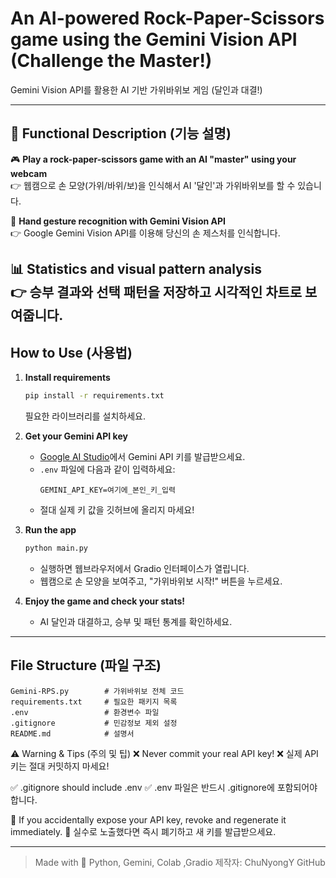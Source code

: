 # An AI-powered Rock-Paper-Scissors game using the Gemini Vision API (Challenge the Master!)
Gemini Vision API를 활용한 AI 기반 가위바위보 게임 (달인과 대결!)

---

## 📌 Functional Description (기능 설명)

🎮 **Play a rock-paper-scissors game with an AI "master" using your webcam**  
👉 웹캠으로 손 모양(가위/바위/보)을 인식해서 AI '달인'과 가위바위보를 할 수 있습니다.

🧠 **Hand gesture recognition with Gemini Vision API**  
👉 Google Gemini Vision API를 이용해 당신의 손 제스처를 인식합니다.

📊 **Statistics and visual pattern analysis**  
👉 승부 결과와 선택 패턴을 저장하고 시각적인 차트로 보여줍니다.
---

## How to Use (사용법)

1. **Install requirements**  
   ```bash
   pip install -r requirements.txt
   ```
   필요한 라이브러리를 설치하세요.

2. **Get your Gemini API key**  
   - [Google AI Studio](https://aistudio.google.com/app/apikey)에서 Gemini API 키를 발급받으세요.
   - `.env` 파일에 다음과 같이 입력하세요:  
     ```
     GEMINI_API_KEY=여기에_본인_키_입력
     ```
   - 절대 실제 키 값을 깃허브에 올리지 마세요!

3. **Run the app**  
   ```bash
   python main.py
   ```
   - 실행하면 웹브라우저에서 Gradio 인터페이스가 열립니다.
   - 웹캠으로 손 모양을 보여주고, "가위바위보 시작!" 버튼을 누르세요.

4. **Enjoy the game and check your stats!**  
   - AI 달인과 대결하고, 승부 및 패턴 통계를 확인하세요.

---

## File Structure (파일 구조)

```
Gemini-RPS.py        # 가위바위보 전체 코드
requirements.txt     # 필요한 패키지 목록
.env                 # 환경변수 파일
.gitignore           # 민감정보 제외 설정
README.md            # 설명서
```

⚠️ Warning & Tips (주의 및 팁)
❌ Never commit your real API key!
❌ 실제 API 키는 절대 커밋하지 마세요!

✅ .gitignore should include .env
✅ .env 파일은 반드시 .gitignore에 포함되어야 합니다.

🔁 If you accidentally expose your API key, revoke and regenerate it immediately.
🔁 실수로 노출했다면 즉시 폐기하고 새 키를 발급받으세요.

---

> Made with 🐍 Python, Gemini, Colab ,Gradio
> 제작자: ChuNyongY GitHub

